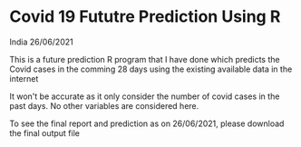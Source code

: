# Covid 19 Fututre Prediction Using R
India 26/06/2021

This is a future prediction R program that I have done which predicts the Covid cases in the comming 28 days using the existing available data in the internet

It won't be accurate as it only consider the number of covid cases in the past days. No other variables are considered here.

To see the final report and prediction as on 26/06/2021, please download the final output file
